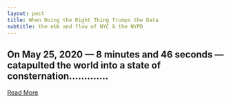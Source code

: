 ```yaml
---
layout: post
title: When Doing the Right Thing Trumps the Data
subtitle: the ebb and flow of NYC & the NYPD
---
```

## On May 25, 2020 — 8 minutes and 46 seconds — catapulted the world into a state of consternation.............
[Read More](https://medium.com/@sidmatata/when-doing-the-right-thing-trumps-the-data-b7840215f809?source=friends_link&sk=6d3a1ca60ec5998c167d124636c3d923)
